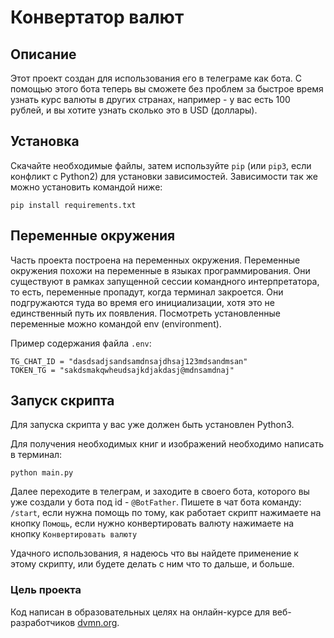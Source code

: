 # Конвертатор валют


## Описание
Этот проект создан для использования его в телеграме как бота. С помощью этого бота теперь вы сможете без проблем за быстрое время узнать курс валюты в других странах, например - у вас есть 100 рублей, и вы хотите узнать сколько это в USD (доллары).


## Установка

Скачайте необходимые файлы, затем используйте ```pip``` (или ```pip3```, если конфликт с Python2) для установки зависимостей. Зависимости так же можно установить командой ниже:



```
pip install requirements.txt
```


## Переменные окружения
Часть проекта построена на переменных окружения. Переменные окружения похожи на переменные в языках программирования. Они существуют в рамках запущенной сессии командного интерпретатора, то есть, переменные пропадут, когда терминал закроется. Они подгружаются туда во время его инициализации, хотя это не единственный путь их появления.
Посмотреть установленные переменные можно командой env (environment).

Пример содержания файла `.env`:


```
TG_CHAT_ID = "dasdsadjsandsamdnsajdhsaj123mdsandmsan"
TOKEN_TG = "sakdsmakqwheudsajkdjakdasj@mdnsamdnaj"
```


## Запуск скрипта

Для запуска скрипта у вас уже должен быть установлен Python3.

Для получения необходимых книг и изображений необходимо написать в терминал:

```
python main.py 
```

Далее переходите в телеграм, и заходите в своего бота, которого вы уже создали у бота под id - ```@BotFather```. Пишете в чат бота команду:  ```/start```, если нужна помощь по тому, как работает скрипт нажимаете на кнопку ```Помощь```, если нужно конвертировать валюту нажимаете на кнопку ```Конвертировать валюту```


Удачного использования, я надеюсь что вы найдете применение к этому скрипту, или будете делать с ним что то дальше, и больше.


### Цель проекта

Код написан в образовательных целях на онлайн-курсе для веб-разработчиков [dvmn.org](https://dvmn.org/).